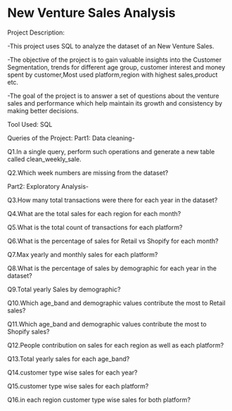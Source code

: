 # New Venture Sales Analysis
Project Description:

-This project uses SQL to analyze the dataset of an New Venture Sales.

-The objective of the project is to gain valuable insights into the  Customer Segmentation, trends for different age group, customer interest and money spent by customer,Most used platform,region with highest sales,product etc.

-The goal of the project is to answer a set of questions about the venture sales and  performance which help maintain its growth and consistency by making better decisions.

Tool Used:
SQL

Queries of the Project:
Part1:
Data cleaning-

Q1.In a single query, perform such operations and generate a new table called clean_weekly_sale.

Q2.Which week numbers are missing from the dataset?

Part2:
Exploratory Analysis-

Q3.How many total transactions were there for each year in the dataset?

Q4.What are the total sales for each region for each month?

Q5.What is the total count of transactions for each platform?

Q6.What is the percentage of sales for Retail vs Shopify for 
each month?

Q7.Max yearly and monthly sales for each platform?

Q8.What is the percentage of sales by demographic for each year in the dataset?

Q9.Total yearly Sales by demographic?

Q10.Which age_band and demographic values contribute the most to Retail sales?

Q11.Which age_band and demographic values contribute the most to Shopify sales?

Q12.People contribution on sales for each region as well as each platform?

Q13.Total yearly sales for each age_band?

Q14.customer type wise sales for each year?

Q15.customer type wise sales for each platform?

Q16.in each region customer type wise sales for both platform?
